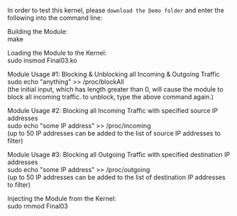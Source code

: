 In order to test this kernel, please `download the Demo folder` and enter the following into the command line:

Building the Module: </br>
make

Loading the Module to the Kernel: </br>
sudo insmod Final03.ko


Module Usage #1: Blocking & Unblocking all Incoming & Outgoing Traffic </br>
sudo echo "anything" >> /proc/blockAll </br>
(the initial input, which has length greater than 0, will cause the module to block all incoming traffic.
to unblock, type the above command again.)



Module Usage #2: Blocking all Incoming Traffic with specified source IP addresses</br>
sudo echo "some IP address" >> /proc/incoming</br>
(up to 50 IP addresses can be added to the list of source IP addresses to filter)


Module Usage #3: Blocking all Outgoing Traffic with specified destination IP addresses</br>
sudo echo "some IP address" >> /proc/outgoing</br>
(up to 50 IP addresses can be added to the list of destination IP addresses to filter)


Injecting the Module from the Kernel: </br>
sudo rmmod Final03
